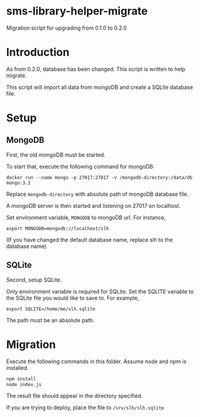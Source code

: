 # sms-library-helper-migrate
Migration script for upgrading from 0.1.0 to 0.2.0

# Introduction
As from 0.2.0, database has been changed. This script is written to help migrate.

This script will import all data from mongoDB and create a SQLite database file.

# Setup
## MongoDB
First, the old mongoDB must be started.

To start that, execute the following command for mongoDB:

`docker run --name mongo -p 27017:27017 -v /mongodb-directory:/data/db mongo:3.2`

Replace `mongodb-directory` with absolute path of mongoDB database file.

A mongoDB server is then started and listening on 27017 on localhost.

Set environment variable, `MONGODB` to mongoDB url. For instance,

`export MONGODB=mongodb://localhost/slh`

(If you have changed the default database name, replace slh to the database name)
 
## SQLite
Second, setup SQLite.

Only environment variable is required for SQLite. Set the SQLITE variable to the SQLite file you would like to save to. For example,

`export SQLITE=/home/me/slh.sqlite`

The path must be an absolute path.

# Migration
Execute the following commands in this folder. Assume node and npm is installed.

```bash
npm install
node index.js
```

The result file should appear in the directory specified.

If you are trying to deploy, place the file to `/srv/slh/slh.sqlite`